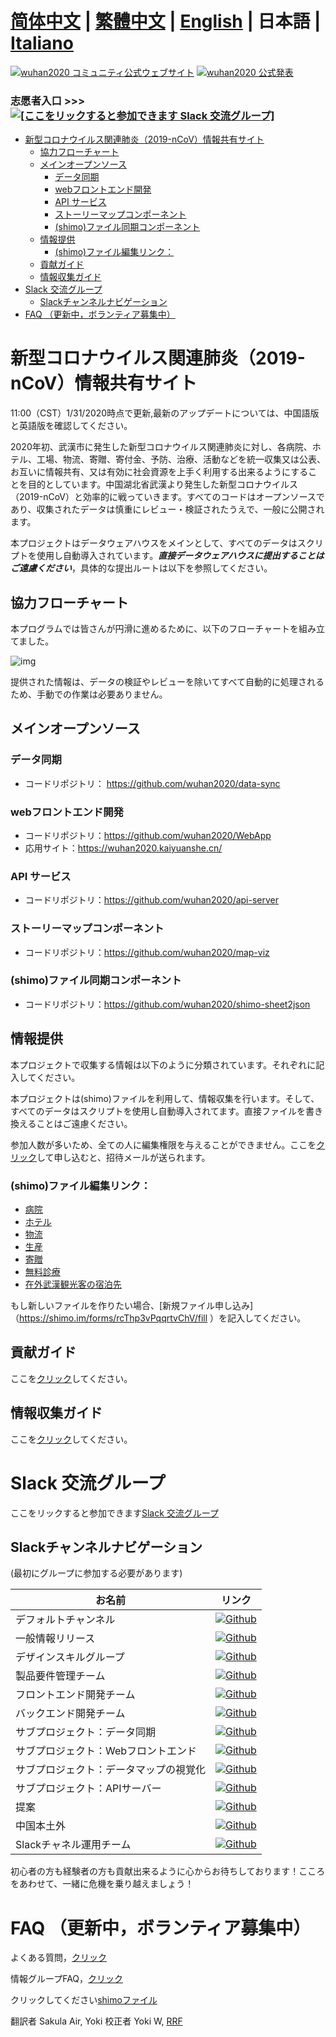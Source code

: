 # [简体中文](./README.md) | [繁體中文](./README_TW.md) | [English](./README_EN.md) | 日本語 | [Italiano](./README_IT.md) <!-- omit in toc -->

[![wuhan2020 コミュニティ公式ウェブサイト](https://img.shields.io/badge/wuhan2020-コミュニティ公式ウェブサイト-green.svg?style=for-the-badge&colorB=red)](http://community.wuhan2020.org.cn/ja-jp)
[![wuhan2020 公式発表](https://img.shields.io/badge/wuhan2020-公式発表-green.svg?style=for-the-badge&colorB=red)](http://community.wuhan2020.org.cn/ja-jp/blog/wuhan2020-official-announcement.html)

### 志愿者入口        >>> [![[ここをリックすると参加できます Slack 交流グループ]](https://img.shields.io/badge/slack-join-orange.svg)](https://join.slack.com/t/wuhan2020/shared_invite/enQtOTI2NTU1NzU3MTM2LWQ1YjIzMDllYjYzYTE1OTNhMWU4OTZkOGYzOGJhOWM2MzdlMjgwMmZiOWEzYTQwNmJkZDI4OWRmM2Q2ZDM1MTc)

- [新型コロナウイルス関連肺炎（2019-nCoV）情報共有サイト](#%e6%96%b0%e5%9e%8b%e3%82%b3%e3%83%ad%e3%83%8a%e3%82%a6%e3%82%a4%e3%83%ab%e3%82%b9%e9%96%a2%e9%80%a3%e8%82%ba%e7%82%8e2019-ncov%e6%83%85%e5%a0%b1%e5%85%b1%e6%9c%89%e3%82%b5%e3%82%a4%e3%83%88)
  - [協力フローチャート](#%e5%8d%94%e5%8a%9b%e3%83%95%e3%83%ad%e3%83%bc%e3%83%81%e3%83%a3%e3%83%bc%e3%83%88)
  - [メインオープンソース](#%e3%83%a1%e3%82%a4%e3%83%b3%e3%82%aa%e3%83%bc%e3%83%97%e3%83%b3%e3%82%bd%e3%83%bc%e3%82%b9)
    - [データ同期](#%e3%83%87%e3%83%bc%e3%82%bf%e5%90%8c%e6%9c%9f)
    - [webフロントエンド開発](#web%e3%83%95%e3%83%ad%e3%83%b3%e3%83%88%e3%82%a8%e3%83%b3%e3%83%89%e9%96%8b%e7%99%ba)
    - [API サービス](#api-%e3%82%b5%e3%83%bc%e3%83%93%e3%82%b9)
    - [ストーリーマップコンポーネント](#%e3%82%b9%e3%83%88%e3%83%bc%e3%83%aa%e3%83%bc%e3%83%9e%e3%83%83%e3%83%97%e3%82%b3%e3%83%b3%e3%83%9d%e3%83%bc%e3%83%8d%e3%83%b3%e3%83%88)
    - [(shimo)ファイル同期コンポーネント](#shimo%e3%83%95%e3%82%a1%e3%82%a4%e3%83%ab%e5%90%8c%e6%9c%9f%e3%82%b3%e3%83%b3%e3%83%9d%e3%83%bc%e3%83%8d%e3%83%b3%e3%83%88)
  - [情報提供](#%e6%83%85%e5%a0%b1%e6%8f%90%e4%be%9b)
    - [(shimo)ファイル編集リンク：](#shimo%e3%83%95%e3%82%a1%e3%82%a4%e3%83%ab%e7%b7%a8%e9%9b%86%e3%83%aa%e3%83%b3%e3%82%af)
  - [貢献ガイド](#%e8%b2%a2%e7%8c%ae%e3%82%ac%e3%82%a4%e3%83%89)
  - [情報収集ガイド](#%e6%83%85%e5%a0%b1%e5%8f%8e%e9%9b%86%e3%82%ac%e3%82%a4%e3%83%89)
- [Slack 交流グループ](#slack-%e4%ba%a4%e6%b5%81%e3%82%b0%e3%83%ab%e3%83%bc%e3%83%97)
  - [Slackチャンネルナビゲーション](#slack%e3%83%81%e3%83%a3%e3%83%b3%e3%83%8d%e3%83%ab%e3%83%8a%e3%83%93%e3%82%b2%e3%83%bc%e3%82%b7%e3%83%a7%e3%83%b3)
- [FAQ （更新中，ボランティア募集中）](#faq-%e6%9b%b4%e6%96%b0%e4%b8%ad%e3%83%9c%e3%83%a9%e3%83%b3%e3%83%86%e3%82%a3%e3%82%a2%e5%8b%9f%e9%9b%86%e4%b8%ad)

# 新型コロナウイルス関連肺炎（2019-nCoV）情報共有サイト
11:00（CST）1/31/2020時点で更新,最新のアップデートについては、中国語版と英語版を確認してください。

2020年初、武漢市に発生した新型コロナウイルス関連肺炎に対し、各病院、ホテル、工場、物流、寄贈、寄付金、予防、治療、活動などを統一収集又は公表、お互いに情報共有、又は有効に社会資源を上手く利用する出来るようにすることを目的としています。中国湖北省武漢より発生した新型コロナウイルス（2019-nCoV）と効率的に戦っていきます。すべてのコードはオープンソースであり、収集されたデータは慎重にレビュー・検証されたうえで、一般に公開されます。

本プロジェクトはデータウェアハウスをメインとして、すべてのデータはスクリプトを使用し自動導入されています。**_直接データウェアハウスに提出することはご遠慮ください_**，具体的な提出ルートは以下を参照してください。

## 協力フローチャート

本プログラムでは皆さんが円滑に進めるために、以下のフローチャートを組み立てました。

![img](https://yokii.cn/i/en.jpg)

提供された情報は、データの検証やレビューを除いてすべて自動的に処理されるため、手動での作業は必要ありません。

## メインオープンソース

### データ同期

- コードリポジトリ： https://github.com/wuhan2020/data-sync

### webフロントエンド開発

- コードリポジトリ：https://github.com/wuhan2020/WebApp
- 応用サイト：https://wuhan2020.kaiyuanshe.cn/

### API サービス

- コードリポジトリ：https://github.com/wuhan2020/api-server

### ストーリーマップコンポーネント

- コードリポジトリ：https://github.com/wuhan2020/map-viz

### (shimo)ファイル同期コンポーネント

- コードリポジトリ：https://github.com/wuhan2020/shimo-sheet2json

## 情報提供

本プロジェクトで収集する情報は以下のように分類されています。それぞれに記入してください。

本プロジェクトは(shimo)ファイルを利用して、情報収集を行います。そして、すべてのデータはスクリプトを使用し自動導入されてます。直接ファイルを書き換えることはご遠慮ください。

参加人数が多いため、全ての人に編集権限を与えることができません。ここを[クリック](https://shimo.im/forms/YVJkGrGCWwQPTpqY/fill)して申し込むと、招待メールが送られます。

### (shimo)ファイル編集リンク：

- [病院](https://shimo.im/sheets/q6WP3DpKKgVW63Pr/4WbFN/ )
- [ホテル](https://shimo.im/sheets/Hd9C3QytrJK3RWxG/z1rye/)
- [物流](https://shimo.im/sheets/RTHXp3ghtKXY3GcC/MODOC/)
- [生産](https://shimo.im/sheets/pchvJ6ddyRHHdXtv/MODOC/)
- [寄贈](https://shimo.im/sheets/W3gxW6cwkYTDY6DD/)
- [無料診療](https://shimo.im/sheets/JgXjYCJJTRQxJ3GP/MODOC/)
- [在外武漢観光客の宿泊先](https://shimo.im/sheets/pdHRcXyKqJdqPyGJ/MODOC/)

もし新しいファイルを作りたい場合、[新規ファイル申し込み]（https://shimo.im/forms/rcThp3vPqqrtvChV/fill ）を記入してください。


## 貢献ガイド

ここを[クリック](./CONTRIBUTING.md)してください。

## 情報収集ガイド
ここを[クリック](https://community.wuhan2020.org.cn/ja-jp/docs/dev/contributing.html)してください。


# Slack 交流グループ
ここをリックすると参加できます[Slack 交流グループ](https://join.slack.com/t/wuhan2020/shared_invite/enQtOTI2NTU1NzU3MTM2LWQ1YjIzMDllYjYzYTE1OTNhMWU4OTZkOGYzOGJhOWM2MzdlMjgwMmZiOWEzYTQwNmJkZDI4OWRmM2Q2ZDM1MTc)

## Slackチャンネルナビゲーション
(最初にグループに参加する必要があります)

| お名前     | リンク     |
|-----------|----------|
| デフォルトチャンネル        | [![Github](https://img.shields.io/badge/Slack%20Channel-%23anti--2019--ncov-green.svg?style=flat-square&colorB=blue)](https://app.slack.com/client/TT5U1VCPQ/CSS83MZUK)              |
| 一般情報リリース       | [![Github](https://img.shields.io/badge/Slack%20Channel-%23general-green.svg?style=flat-square&colorB=blue)](https://app.slack.com/client/TT5U1VCPQ/CSTGKFRCH)                       |
| デザインスキルグループ | [![Github](https://img.shields.io/badge/Slack%20Channel-%23team--designer-green.svg?style=flat-square&colorB=blue)](https://app.slack.com/client/TT5U1VCPQ/CT70SHJQ0)                |
| 製品要件管理チーム     | [![Github](https://img.shields.io/badge/Slack%20Channel-%23team--requirement--management-green.svg?style=flat-square&colorB=blue)](https://app.slack.com/client/TT5U1VCPQ/CT99VDWS2) |
| フロントエンド開発チーム| [![Github](https://img.shields.io/badge/Slack%20Channel-%23team--frontend-green.svg?style=flat-square&colorB=blue)](https://app.slack.com/client/TT5U1VCPQ/CT93L48H5)                |
| バックエンド開発チーム  | [![Github](https://img.shields.io/badge/Slack%20Channel-%23team--backend-green.svg?style=flat-square&colorB=blue)](https://app.slack.com/client/TT5U1VCPQ/CT93MCEJK)                 |
| サブプロジェクト：データ同期| [![Github](https://img.shields.io/badge/Slack%20Channel-%23proj--data--sync-green.svg?style=flat-square&colorB=blue)](https://app.slack.com/client/TT5U1VCPQ/CT4AV807P)              |
| サブプロジェクト：Webフロントエンド | [![Github](https://img.shields.io/badge/Slack%20Channel-%23proj--front--pages-green.svg?style=flat-square&colorB=blue)](https://app.slack.com/client/TT5U1VCPQ/CSTPXN533)            |
| サブプロジェクト：データマップの視覚化 | [![Github](https://img.shields.io/badge/Slack%20Channel-%23proj--map--visualization-green.svg?style=flat-square&colorB=blue)](https://app.slack.com/client/TT5U1VCPQ/CT6HW3X8E)      |
| サブプロジェクト：APIサーバー| [![Github](https://img.shields.io/badge/Slack%20Channel-%23api--server-green.svg?style=flat-square&colorB=blue)](https://app.slack.com/client/TT5U1VCPQ/CT3V5CDKJ)                   |
| 提案       | [![Github](https://img.shields.io/badge/Slack%20Channel-%23help--advisement-green.svg?style=flat-square&colorB=blue)](https://app.slack.com/client/TT5U1VCPQ/CT7AABP53)              |
| 中国本土外              | [![Github](https://img.shields.io/badge/Slack%20Channel-%23team--overseas-green.svg?style=flat-square&colorB=blue)](https://app.slack.com/client/TT5U1VCPQ/CTAM5R65U)                |
| Slackチャネル運用チーム      | [![Github](https://img.shields.io/badge/Slack%20Channel-%23proj--operation-green.svg?style=flat-square&colorB=blue)](https://app.slack.com/client/TT5U1VCPQ/CSX1X74M9)               |

初心者の方も経験者の方も貢献出来るように心からお待ちしております！こころをあわせて、一緒に危機を乗り越えましょう！

# FAQ （更新中，ボランティア募集中）

よくある質問，[クリック](https://community.wuhan2020.org.cn/ja-jp/docs/overview/faq.html)

情報グループFAQ，[クリック](https://shimo.im/docs/JqX9CvrqphPV9T3J/)

クリックしてください[shimoファイル](https://shimo.im/docs/DdWvXvtvpxrqrJ83)

翻訳者 Sakula Air, Yoki 校正者 Yoki W, [RRF](https://github.com/RRFHOUDEN)
